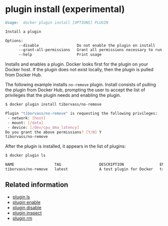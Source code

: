 <!--[metadata]>
+++
title = "plugin install"
description = "the plugin install command description and usage"
keywords = ["plugin, install"]
advisory = "experimental"
[menu.main]
parent = "smn_cli"
+++
<![end-metadata]-->

# plugin install (experimental)

```markdown
Usage:  docker plugin install [OPTIONS] PLUGIN

Install a plugin

Options:
      --disable                 Do not enable the plugin on install
      --grant-all-permissions   Grant all permissions necessary to run the plugin
      --help                    Print usage
```

Installs and enables a plugin. Docker looks first for the plugin on your Docker
host. If the plugin does not exist locally, then the plugin is pulled from
Docker Hub.


The following example installs `no-remove` plugin. Install consists of pulling the
plugin from Docker Hub, prompting the user to accept the list of privileges that
the plugin needs and enabling the plugin.

```bash
$ docker plugin install tiborvass/no-remove

Plugin "tiborvass/no-remove" is requesting the following privileges:
 - network: [host]
 - mount: [/data]
 - device: [/dev/cpu_dma_latency]
Do you grant the above permissions? [Y/N] Y
tiborvass/no-remove
```

After the plugin is installed, it appears in the list of plugins:

```bash
$ docker plugin ls

NAME                  TAG                 DESCRIPTION                ENABLED
tiborvass/no-remove   latest              A test plugin for Docker   true
```

## Related information

* [plugin ls](plugin_ls.md)
* [plugin enable](plugin_enable.md)
* [plugin disable](plugin_disable.md)
* [plugin inspect](plugin_inspect.md)
* [plugin rm](plugin_rm.md)
